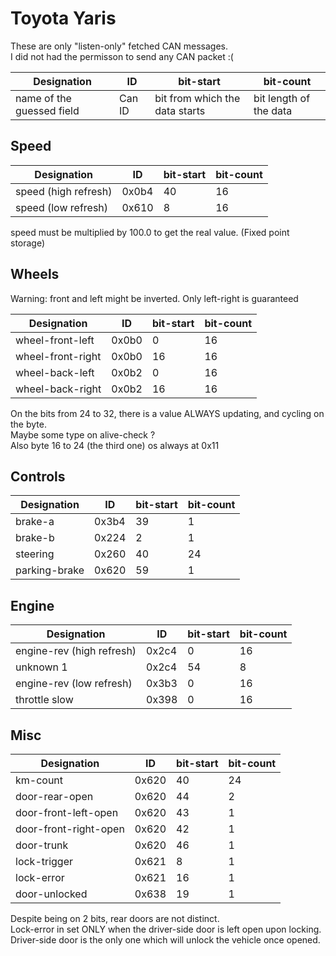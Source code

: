 # Toyota Yaris

These are only "listen-only" fetched CAN messages. \
I did not had the permisson to send any CAN packet :(

|Designation|ID|bit-start| bit-count |
|-|-|-|-|
| name of the guessed field | Can ID | bit from which the data starts | bit length of the data |


## Speed

|Designation|ID|bit-start| bit-count |
|-|-|-|-|
|speed (high refresh)|0x0b4|40|16|
|speed (low refresh)|0x610|8|16|

speed must be multiplied by 100.0 to get the real value. (Fixed point storage)

## Wheels

Warning: front and left might be inverted. Only left-right is guaranteed

|Designation|ID|bit-start| bit-count |
|-|-|-|-|
|wheel-front-left|0x0b0|0|16|
|wheel-front-right|0x0b0|16|16|
|wheel-back-left|0x0b2|0|16|
|wheel-back-right|0x0b2|16|16|

On the bits from 24 to 32, there is a value ALWAYS updating, and cycling on the byte. \
Maybe some type on alive-check ? \
Also byte 16 to 24 (the third one) os always at 0x11

## Controls

|Designation|ID|bit-start| bit-count |
|-|-|-|-|
|brake-a|0x3b4|39|1|
|brake-b|0x224|2|1|
|steering|0x260|40|24|
|parking-brake|0x620|59|1|


## Engine

|Designation|ID|bit-start| bit-count |
|-|-|-|-|
|engine-rev (high refresh)|0x2c4|0|16|
|unknown 1|0x2c4|54|8|
|engine-rev (low refresh)|0x3b3|0|16|
|throttle slow|0x398|0|16|

## Misc

|Designation|ID|bit-start| bit-count |
|-|-|-|-|
|km-count|0x620|40|24|
|door-rear-open|0x620|44|2|
|door-front-left-open|0x620|43|1|
|door-front-right-open|0x620|42|1|
|door-trunk|0x620|46|1|
|lock-trigger|0x621|8|1|
|lock-error|0x621|16|1|
|door-unlocked|0x638|19|1|

Despite being on 2 bits, rear doors are not distinct. \
Lock-error in set ONLY when the driver-side door is left open upon locking. \
Driver-side door is the only one which will unlock the vehicle once opened.
